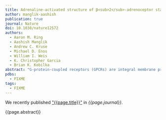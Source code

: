 ```yaml
---
title: Adrenaline-activated structure of β<sub>2</sub>-adrenoceptor stabilized by an engineered nanobody
author: manglik-aashish
publication: true
journal: Nature
doi: 10.1038/nature12572
authors:
  - Aaron M. Ring
  - Aashish Manglik
  - Andrew C. Kruse
  - Michael D. Enos
  - William I. Weis
  - K. Christopher Garcia
  - Brian K. Kobilka
abstract: "G-protein-coupled receptors (GPCRs) are integral membrane proteins that have an essential role in human physiology, yet the molecular processes through which they bind to their endogenous agonists and activate effector proteins remain poorly understood. So far, it has not been possible to capture an active-state GPCR bound to its native neurotransmitter. Crystal structures of agonist-bound GPCRs have relied on the use of either exceptionally high-affinity agonists or receptor stabilization by mutagenesis. Many natural agonists such as adrenaline, which activates the β<sub>2</sub>-adrenoceptor (β<sub>2</sub>AR), bind with relatively low affinity, and they are often chemically unstable. Using directed evolution, we engineered a high-affinity camelid antibody fragment that stabilizes the active state of the β<sub>2</sub>AR, and used this to obtain crystal structures of the activated receptor bound to multiple ligands. Here we present structures of the active-state human β<sub>2</sub>AR bound to three chemically distinct agonists: the ultrahigh-affinity agonist BI167107, the high-affinity catecholamine agonist hydroxybenzyl isoproterenol, and the low-affinity endogenous agonist adrenaline. The crystal structures reveal a highly conserved overall ligand recognition and activation mode despite diverse ligand chemical structures and affinities that range from 100 nM to ∼80 pM. Overall, the adrenaline-bound receptor structure is similar to the others, but it has substantial rearrangements in extracellular loop three and the extracellular tip of transmembrane helix 6. These structures also reveal a water-mediated hydrogen bond between two conserved tyrosines, which appears to stabilize the active state of the β<sub>2</sub>AR and related GPCRs."
pdbs:
  - FIXME
tags:
  - FIXME
---
```


We recently published ["{{page.title}}"](https://doi.org/{{page.doi}}) in *{{page.journal}}*.

{{page.abstract}}
